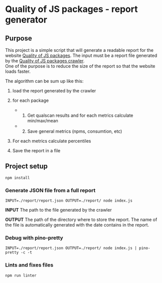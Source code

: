 # Quality of JS packages - report generator

## Purpose

This project is a simple script that will generate a readable report for the website [Quality of JS packages](https://github.com/wallet77/qualityofjspackages-website).
The input must be a report file generated by the [Quality of JS packages crawler](https://github.com/wallet77/qualityofjspackages-crawler).  
One of the purpose is to reduce the size of the report so that the website loads faster.

The algorithm can be sum up like this:

1. load the report generated by the crawler

2. for each package
    - 1. Get qualscan results and for each metrics calculate min/max/mean
    - 2. Save general metrics (npms, consumtion, etc)

3. For each metrics calculate percentiles

4. Save the report in a file

## Project setup
```
npm install
```

### Generate JSON file from a full report
```
INPUT=./report/report.json OUTPUT=./report/ node index.js
```

**INPUT**
The path to the file generated by the crawler

**OUTPUT**
The path of the directory where to store the report. The name of the file is automatically generated with the date contains in the report.

### Debug with pino-pretty
```
INPUT=./report/report.json OUTPUT=./report/ node index.js | pino-pretty -c -t
```

### Lints and fixes files
```
npm run linter
```
